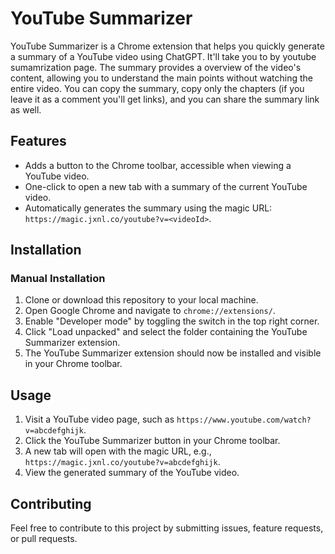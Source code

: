 # YouTube Summarizer

YouTube Summarizer is a Chrome extension that helps you quickly generate a summary of a YouTube video using ChatGPT. It'll take you to by youtube sumamrization page. The summary provides a overview of the video's content, allowing you to understand the main points without watching the entire video. You can copy the summary, copy only the chapters (if you leave it as a comment you'll get links), and you can share the summary link as well.

## Features

- Adds a button to the Chrome toolbar, accessible when viewing a YouTube video.
- One-click to open a new tab with a summary of the current YouTube video.
- Automatically generates the summary using the magic URL: `https://magic.jxnl.co/youtube?v=<videoId>`.

## Installation

### Manual Installation 

1. Clone or download this repository to your local machine.
2. Open Google Chrome and navigate to `chrome://extensions/`.
3. Enable "Developer mode" by toggling the switch in the top right corner.
4. Click "Load unpacked" and select the folder containing the YouTube Summarizer extension.
5. The YouTube Summarizer extension should now be installed and visible in your Chrome toolbar.

## Usage

1. Visit a YouTube video page, such as `https://www.youtube.com/watch?v=abcdefghijk`.
2. Click the YouTube Summarizer button in your Chrome toolbar.
3. A new tab will open with the magic URL, e.g., `https://magic.jxnl.co/youtube?v=abcdefghijk`.
4. View the generated summary of the YouTube video.

## Contributing

Feel free to contribute to this project by submitting issues, feature requests, or pull requests.


